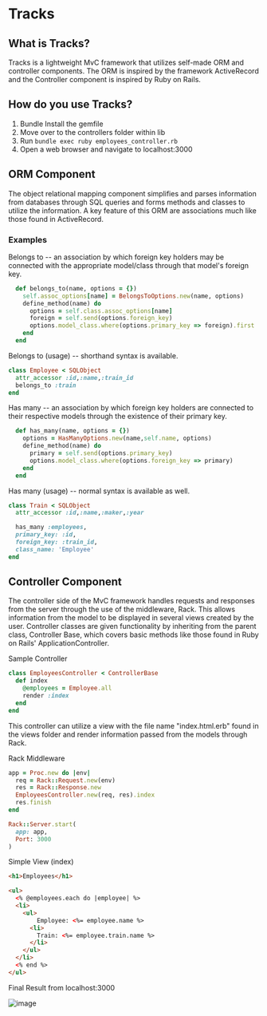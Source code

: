 # Tracks
## What is Tracks?
Tracks is a lightweight MvC framework that utilizes self-made ORM and controller components. The ORM is inspired by the framework ActiveRecord and the Controller component is inspired by Ruby on Rails. 
## How do you use Tracks?
1. Bundle Install the gemfile
2. Move over to the controllers folder within lib 
3. Run ```` bundle exec ruby employees_controller.rb ```` 
4. Open a web browser and navigate to localhost:3000
## ORM Component
The object relational mapping component simplifies and parses information from databases through SQL queries and forms methods and classes to utilize the information. A key feature of this ORM are associations much like those found in ActiveRecord.
### Examples
Belongs to -- an association by which foreign key holders may be connected with the appropriate model/class through that model's foreign key.
```` ruby 
  def belongs_to(name, options = {})
    self.assoc_options[name] = BelongsToOptions.new(name, options)
    define_method(name) do
      options = self.class.assoc_options[name]
      foreign = self.send(options.foreign_key)
      options.model_class.where(options.primary_key => foreign).first
    end
  end

````
Belongs to (usage) -- shorthand syntax is available.
```` ruby
class Employee < SQLObject
  attr_accessor :id,:name,:train_id
  belongs_to :train
end
````

Has many -- an association by which foreign key holders are connected to their respective models through the existence of their primary key.
````ruby
  def has_many(name, options = {})
    options = HasManyOptions.new(name,self.name, options)
    define_method(name) do
      primary = self.send(options.primary_key)
      options.model_class.where(options.foreign_key => primary)
    end
  end
````
Has many (usage) -- normal syntax is available as well.
````ruby
class Train < SQLObject
  attr_accessor :id,:name,:maker,:year

  has_many :employees,
  primary_key: :id,
  foreign_key: :train_id,
  class_name: 'Employee'
end
````
## Controller Component
The controller side of the MvC framework handles requests and responses from the server through the use of the middleware, Rack. This allows information from the model to be displayed in several views created by the user. Controller classes are given functionality by inheriting from the parent class, Controller Base, which covers basic methods like those found in Ruby on Rails' ApplicationController.

Sample Controller
````ruby 
class EmployeesController < ControllerBase
  def index
    @employees = Employee.all
    render :index
  end
end
````
This controller can utilize a view with the file name "index.html.erb" found in the views folder and render information passed from the models through Rack.

Rack Middleware
````ruby
app = Proc.new do |env|
  req = Rack::Request.new(env)
  res = Rack::Response.new
  EmployeesController.new(req, res).index
  res.finish
end

Rack::Server.start(
  app: app,
  Port: 3000
)
````
Simple View (index)
````html
<h1>Employees</h1>

<ul>
  <% @employees.each do |employee| %>
  <li>
    <ul>
        Employee: <%= employee.name %>
      <li>
        Train: <%= employee.train.name %>
      </li>
    </ul>
  </li>
  <% end %>
</ul>
````
Final Result from localhost:3000


![image](https://user-images.githubusercontent.com/40276721/50978025-7d9a0400-14c1-11e9-86fe-e5911cd657eb.png)

